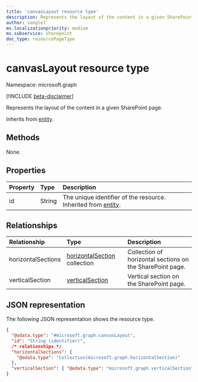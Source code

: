 ```yaml
---
title: 'canvasLayout resource type'
description: Represents the layout of the content in a given SharePoint page.
author: sangle7
ms.localizationpriority: medium
ms.subservice: sharepoint
doc_type: resourcePageType
---
```


# canvasLayout resource type

Namespace: microsoft.graph

[!INCLUDE [beta-disclaimer](../../includes/beta-disclaimer.md)]

Represents the layout of the content in a given SharePoint page.

Inherits from [entity](../resources/entity.md).

## Methods

None.

## Properties

| Property | Type   | Description                                                                             |
| :------- | :----- | :-------------------------------------------------------------------------------------- |
| id       | String | The unique identifier of the resource. Inherited from [entity](../resources/entity.md). |

## Relationships

| Relationship       | Type                                                              | Description                                               |
| :----------------- | :---------------------------------------------------------------- | :-------------------------------------------------------- |
| horizontalSections | [horizontalSection](../resources/horizontalsection.md) collection | Collection of horizontal sections on the SharePoint page. |
| verticalSection    | [verticalSection](../resources/verticalsection.md)                | Vertical section on the SharePoint page.                  |

## JSON representation

The following JSON representation shows the resource type.

<!-- {
  "blockType": "resource",
  "keyProperty": "id",
  "@odata.type": "microsoft.graph.canvasLayout",
  "baseType": "microsoft.graph.entity",
  "openType": false
}
-->

```json
{
  "@odata.type": "#microsoft.graph.canvasLayout",
  "id": "String (identifier)",
  /* relationships */
  "horizontalSections": {
    "@odata.type": "Collection(microsoft.graph.horizontalSection)"
  },
  "verticalSection": { "@odata.type": "microsoft.graph.verticalSection" }
}
```
